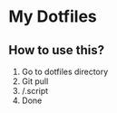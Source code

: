 # My Dotfiles

How to use this?
---------------
1. Go to dotfiles directory
2. Git pull
3. /.script
4. Done


